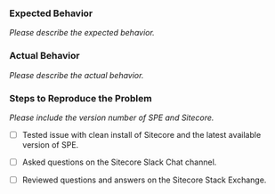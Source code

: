 ### Expected Behavior

_Please describe the expected behavior._

### Actual Behavior

_Please describe the actual behavior._

### Steps to Reproduce the Problem

_Please include the version number of SPE and Sitecore._

 - [ ] Tested issue with clean install of Sitecore and the latest available version of SPE.
 
 - [ ] Asked questions on the Sitecore Slack Chat channel.
 
 - [ ] Reviewed questions and answers on the Sitecore Stack Exchange.